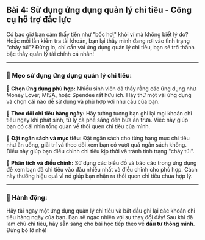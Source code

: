 ## Bài 4: Sử dụng ứng dụng quản lý chi tiêu - Công cụ hỗ trợ đắc lực

Có bao giờ bạn cảm thấy tiền như "bốc hơi" khỏi ví mà không biết lý do? Hoặc mỗi lần kiểm tra tài khoản, bạn lại thấy mình đang rơi vào tình trạng "cháy túi"? Đừng lo, chỉ cần vài ứng dụng quản lý chi tiêu, bạn sẽ trở thành bậc thầy quản lý tài chính cá nhân!

---

### 📌 Mẹo sử dụng ứng dụng quản lý chi tiêu:

**🔹 Chọn ứng dụng phù hợp:**
Nhiều sinh viên đã thấy rằng các ứng dụng như Money Lover, MISA, hoặc Spendee rất hữu ích. Hãy thử một vài ứng dụng và chọn cái nào dễ sử dụng và phù hợp với nhu cầu của bạn.

**🔹 Theo dõi chi tiêu hàng ngày:**
Hãy tưởng tượng bạn ghi lại mọi khoản chi tiêu ngay khi phát sinh, từ ly cà phê sáng đến bữa ăn trưa. Việc này giúp bạn có cái nhìn tổng quan về thói quen chi tiêu của mình.

**🔹 Đặt ngân sách và mục tiêu:**
Đặt ngân sách cho từng hạng mục chi tiêu như ăn uống, giải trí và theo dõi xem bạn có vượt quá ngân sách không. Điều này giúp bạn điều chỉnh chi tiêu kịp thời và tránh tình trạng "cháy túi".

**🔹 Phân tích và điều chỉnh:**
Sử dụng các biểu đồ và báo cáo trong ứng dụng để xem bạn đã chi tiêu vào đâu nhiều nhất và điều chỉnh cho phù hợp. Cách này thường hiệu quả vì nó giúp bạn nhận ra thói quen chi tiêu chưa hợp lý.

---

### 🚀 Hành động:

Hãy tải ngay một ứng dụng quản lý chi tiêu và bắt đầu ghi lại các khoản chi tiêu hàng ngày của bạn. Bạn sẽ ngạc nhiên với sự thay đổi đấy! Sau khi đã làm chủ chi tiêu, hãy sẵn sàng cho bài học tiếp theo về **đầu tư thông minh**. Đừng bỏ lỡ nhé!